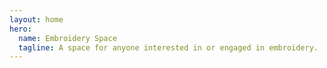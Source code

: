 ```yaml
---
layout: home
hero:
  name: Embroidery Space
  tagline: A space for anyone interested in or engaged in embroidery.
---
```

